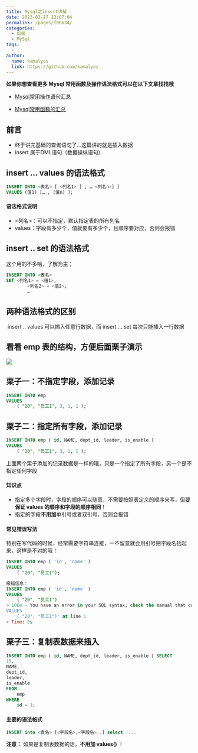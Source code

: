 ```yaml
---
title: Mysql之insert详解
date: 2023-02-17 13:07:04
permalink: /pages/f96b34/
categories:
  - 后端
  - MySql
tags:
  - 
author: 
  name: kamalyes
  link: https://github.com/kamalyes
---
```

**如果你想查看更多 Mysql 常用函数及操作语法格式可以在以下文章找找哦**

- [Mysql常用操作语句汇总](./59.Mysql常用操作语句汇总.md)

- [Mysql常用函数的汇总](./01.Mysql常用函数汇总.md)

**前言**
------

*   终于讲完基础的查询语句了...这篇讲的就是插入数据
*   insert 属于DML语句（数据操纵语句）

insert ... values 的语法格式
-----------------------

```sql
INSERT INTO <表名> [ <列名1> [ , … <列名n>] ]
VALUES (值1) [… , (值n) ];
```

#### 语法格式说明

*   <列名>：可以不指定，默认指定表的所有列名
*   values：字段有多少个，值就要有多少个，且顺序要对应，否则会报错

insert .. set 的语法格式
-------------------

这个用的不多哈，了解为主；

```sql
INSERT INTO <表名>
SET <列名1> = <值1>,
        <列名2> = <值2>,
        …
```

两种语法格式的区别
---------

 insert .. values 可以插入任意行数据，而 insert ... set 每次只能插入一行数据

看看 emp 表的结构，方便后面栗子演示
--------------------

![](https://cdn.jsdelivr.net/gh/kamalyes/image-bed@master/col//mysql/Snipaste_2023-02-17_13-25-28.png)

栗子一：不指定字段，添加记录
--------------

```sql
INSERT INTO emp
VALUES
    ( "20", "员工1", 3, 1, 1 );
```

栗子二：指定所有字段，添加记录
---------------

```sql
INSERT INTO emp ( id, NAME, dept_id, leader, is_enable )
VALUES
    ( "20", "员工1", 3, 1, 1 );
```

上面两个栗子添加的记录数据是一样的哦，只是一个指定了所有字段，另一个是不指定任何字段

#### 知识点

*   指定多个字段时，字段的顺序可以随意，不需要按照表定义的顺序来写，但要**保证 values 的顺序和字段的顺序相同**！
*   指定的字段**不用加**单引号或者双引号，否则会报错

#### 常见错误写法

特别在写代码的时候，经常需要字符串连接，一不留意就会用引号把字段名括起来，这样是不对的哦！

```sql
INSERT INTO emp ( 'id', 'name' )
VALUES
    ( "20", "员工1");

报错信息：
INSERT INTO emp ( 'id', 'name' )
VALUES
    ( "20", "员工1")
> 1064 - You have an error in your SQL syntax; check the manual that corresponds to your MySQL server version for the right syntax to use near ''id', 'name' )
VALUES
    ( "20", "员工1")' at line 1
> Time: 0s
```

栗子三：复制表数据来插入
------------

```sql
INSERT INTO emp ( id, NAME, dept_id, leader, is_enable ) SELECT
15,
NAME,
dept_id,
leader,
is_enable 
FROM
    emp 
WHERE
    id = 1;
```

#### 主要的语法格式

```sql
INSERT into <表名> [<字段名>,<字段名>..] select ....
```

**注意：** 如果是复制表数据的话，**不用加 values()** ！
